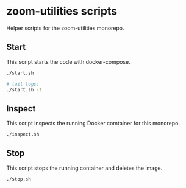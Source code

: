 # zoom-utilities scripts

Helper scripts for the zoom-utilities monorepo.

## Start

This script starts the code with docker-compose.

```sh
./start.sh

# tail logs:
./start.sh -t
```

## Inspect

This script inspects the running Docker comtainer for this monorepo.

```sh
./inspect.sh
```

## Stop

This script stops the running container and deletes the image.

```sh
./stop.sh
```

